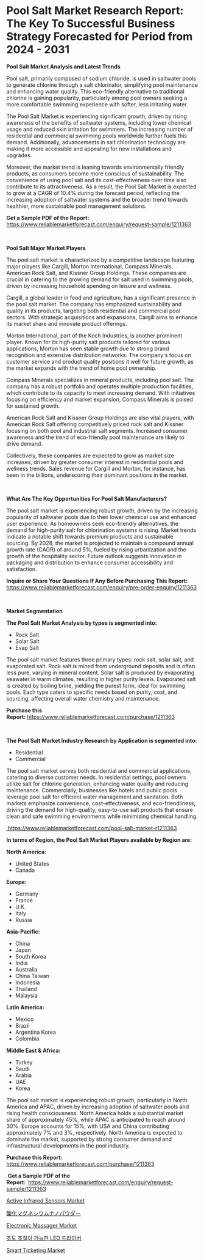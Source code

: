 <p><h1>Pool Salt Market Research Report: The Key To Successful Business Strategy Forecasted for Period from 2024 - 2031</h1></p><p><strong>Pool Salt Market Analysis and Latest Trends</strong></p>
<p><p>Pool salt, primarily composed of sodium chloride, is used in saltwater pools to generate chlorine through a salt chlorinator, simplifying pool maintenance and enhancing water quality. This eco-friendly alternative to traditional chlorine is gaining popularity, particularly among pool owners seeking a more comfortable swimming experience with softer, less irritating water.</p><p>The Pool Salt Market is experiencing significant growth, driven by rising awareness of the benefits of saltwater systems, including lower chemical usage and reduced skin irritation for swimmers. The increasing number of residential and commercial swimming pools worldwide further fuels this demand. Additionally, advancements in salt chlorination technology are making it more accessible and appealing for new installations and upgrades.</p><p>Moreover, the market trend is leaning towards environmentally friendly products, as consumers become more conscious of sustainability. The convenience of using pool salt and its cost-effectiveness over time also contribute to its attractiveness. As a result, the Pool Salt Market is expected to grow at a CAGR of 10.4% during the forecast period, reflecting the increasing adoption of saltwater systems and the broader trend towards healthier, more sustainable pool management solutions.</p></p>
<p><strong>Get a Sample PDF of the Report:&nbsp;</strong> <a href="https://www.reliablemarketforecast.com/enquiry/request-sample/1211363?utm_campaign=1102&utm_medium=2&utm_source=Github&utm_content=ia&utm_term=17122024&utm_id=pool-salt">https://www.reliablemarketforecast.com/enquiry/request-sample/1211363</a></p>
<p>&nbsp;</p>
<p><strong>Pool Salt Major Market Players</strong></p>
<p><p>The pool salt market is characterized by a competitive landscape featuring major players like Cargill, Morton International, Compass Minerals, American Rock Salt, and Kissner Group Holdings. These companies are crucial in catering to the growing demand for salt used in swimming pools, driven by increasing household spending on leisure and wellness.</p><p>Cargill, a global leader in food and agriculture, has a significant presence in the pool salt market. The company has emphasized sustainability and quality in its products, targeting both residential and commercial pool sectors. With strategic acquisitions and expansions, Cargill aims to enhance its market share and innovate product offerings.</p><p>Morton International, part of the Koch Industries, is another prominent player. Known for its high-purity salt products tailored for various applications, Morton has seen stable growth due to strong brand recognition and extensive distribution networks. The company's focus on customer service and product quality positions it well for future growth, as the market expands with the trend of home pool ownership.</p><p>Compass Minerals specializes in mineral products, including pool salt. The company has a robust portfolio and operates multiple production facilities, which contribute to its capacity to meet increasing demand. With initiatives focusing on efficiency and market expansion, Compass Minerals is poised for sustained growth.</p><p>American Rock Salt and Kissner Group Holdings are also vital players, with American Rock Salt offering competitively priced rock salt and Kissner focusing on both pool and industrial salt segments. Increased consumer awareness and the trend of eco-friendly pool maintenance are likely to drive demand.</p><p>Collectively, these companies are expected to grow as market size increases, driven by greater consumer interest in residential pools and wellness trends. Sales revenue for Cargill and Morton, for instance, has been in the billions, underscoring their dominant positions in the market.</p></p>
<p>&nbsp;</p>
<p><strong>What Are The Key Opportunities For Pool Salt Manufacturers?</strong></p>
<p><p>The pool salt market is experiencing robust growth, driven by the increasing popularity of saltwater pools due to their lower chemical use and enhanced user experience. As homeowners seek eco-friendly alternatives, the demand for high-purity salt for chlorination systems is rising. Market trends indicate a notable shift towards premium products and sustainable sourcing. By 2028, the market is projected to maintain a compound annual growth rate (CAGR) of around 5%, fueled by rising urbanization and the growth of the hospitality sector. Future outlook suggests innovation in packaging and distribution to enhance consumer accessibility and satisfaction.</p></p>
<p><strong>Inquire or Share Your Questions If Any Before Purchasing This Report:</strong> <a href="https://www.reliablemarketforecast.com/enquiry/pre-order-enquiry/1211363?utm_campaign=1102&utm_medium=2&utm_source=Github&utm_content=ia&utm_term=17122024&utm_id=pool-salt">https://www.reliablemarketforecast.com/enquiry/pre-order-enquiry/1211363</a></p>
<p>&nbsp;</p>
<p><strong>Market Segmentation</strong></p>
<p><strong>The Pool Salt Market Analysis by types is segmented into:</strong></p>
<p><ul><li>Rock Salt</li><li>Solar Salt</li><li>Evap Salt</li></ul></p>
<p><p>The pool salt market features three primary types: rock salt, solar salt, and evaporated salt. Rock salt is mined from underground deposits and is often less pure, varying in mineral content. Solar salt is produced by evaporating seawater in warm climates, resulting in higher purity levels. Evaporated salt is created by boiling brine, yielding the purest form, ideal for swimming pools. Each type caters to specific needs based on purity, cost, and sourcing, affecting overall water chemistry and maintenance.</p></p>
<p><strong>Purchase this Report:&nbsp;</strong><a href="https://www.reliablemarketforecast.com/purchase/1211363?utm_campaign=1102&utm_medium=2&utm_source=Github&utm_content=ia&utm_term=17122024&utm_id=pool-salt">https://www.reliablemarketforecast.com/purchase/1211363</a></p>
<p>&nbsp;</p>
<p><strong>The Pool Salt Market Industry Research by Application is segmented into:</strong></p>
<p><ul><li>Residential</li><li>Commercial</li></ul></p>
<p><p>The pool salt market serves both residential and commercial applications, catering to diverse customer needs. In residential settings, pool owners utilize salt for chlorine generation, enhancing water quality and reducing maintenance. Commercially, businesses like hotels and public pools leverage pool salt for efficient water management and sanitation. Both markets emphasize convenience, cost-effectiveness, and eco-friendliness, driving the demand for high-quality, easy-to-use salt products that ensure clean and safe swimming environments while minimizing chemical handling.</p></p>
<p><a href="https://www.reliablemarketforecast.com/pool-salt-market-r1211363?utm_campaign=1102&utm_medium=2&utm_source=Github&utm_content=ia&utm_term=17122024&utm_id=pool-salt">&nbsp;https://www.reliablemarketforecast.com/pool-salt-market-r1211363</a></p>
<p><strong>In terms of Region, the Pool Salt Market Players available by Region are:</strong></p>
<p>
    <p> <strong> North America: </strong>
        <ul>
            <li>United States</li>
            <li>Canada</li>
        </ul>
        </p> 
    <p> <strong> Europe: </strong>
        <ul>
            <li>Germany</li>
            <li>France</li>
            <li>U.K.</li>
            <li>Italy</li>
            <li>Russia</li>
        </ul>
        </p> 
    <p> <strong> Asia-Pacific: </strong>
        <ul>
            <li>China</li>
            <li>Japan</li>
            <li>South Korea</li>
            <li>India</li>
            <li>Australia</li>
            <li>China Taiwan</li>
            <li>Indonesia</li>
            <li>Thailand</li>
            <li>Malaysia</li>
        </ul>
        </p> 
    <p> <strong> Latin America: </strong>
        <ul>
            <li>Mexico</li>
            <li>Brazil</li>
            <li>Argentina Korea</li>
            <li>Colombia</li>
        </ul>
        </p> 
    <p> <strong> Middle East & Africa: </strong>
        <ul>
            <li>Turkey</li>
            <li>Saudi</li>
            <li>Arabia</li>
            <li>UAE</li>
            <li>Korea</li>
        </ul>
    </p>
    </p>
<p><p>The pool salt market is experiencing robust growth, particularly in North America and APAC, driven by increasing adoption of saltwater pools and rising health consciousness. North America holds a substantial market share of approximately 45%, while APAC is anticipated to reach around 30%. Europe accounts for 15%, with USA and China contributing approximately 7% and 3%, respectively. North America is expected to dominate the market, supported by strong consumer demand and infrastructural developments in the pool industry.</p></p>
<p><strong>Purchase this Report: </strong><a href="https://www.reliablemarketforecast.com/purchase/1211363?utm_campaign=1102&utm_medium=2&utm_source=Github&utm_content=ia&utm_term=17122024&utm_id=pool-salt">https://www.reliablemarketforecast.com/purchase/1211363</a></p>
<p>&nbsp;<strong>Get a Sample PDF of the Report:&nbsp;&nbsp;</strong><a href="https://www.reliablemarketforecast.com/enquiry/request-sample/1211363?utm_campaign=1102&utm_medium=2&utm_source=Github&utm_content=ia&utm_term=17122024&utm_id=pool-salt">https://www.reliablemarketforecast.com/enquiry/request-sample/1211363</a></p>
<p><strong></strong></p>
<p><p><a href="https://www.linkedin.com/pulse/a-mkt-nova-vc8zf?utm_campaign=1102&utm_medium=2&utm_source=Github&utm_content=ia&utm_term=17122024&utm_id=pool-salt">Active Infrared Sensors Market</a></p><p><a href="https://github.com/mohamedbakry57/Market-Research-Report-List-6/blob/main/913557127519.md?utm_campaign=1102&utm_medium=2&utm_source=Github&utm_content=ia&utm_term=17122024&utm_id=pool-salt">酸化マグネシウムナノパウダー</a></p><p><a href="https://www.linkedin.com/pulse/electronic-massager-market-outlook-growth-trends-13-cagr-from-cdmcf?utm_campaign=1102&utm_medium=2&utm_source=Github&utm_content=ia&utm_term=17122024&utm_id=pool-salt">Electronic Massager Market</a></p><p><a href="https://github.com/laholand/Market-Research-Report-List-6/blob/main/999581928108.md?utm_campaign=1102&utm_medium=2&utm_source=Github&utm_content=ia&utm_term=17122024&utm_id=pool-salt">조도 조절이 가능한 LED 드라이버</a></p><p><a href="https://www.linkedin.com/pulse/market-dynamics-future-trends-global-smart-ticketing-sector-9rxme?utm_campaign=1102&utm_medium=2&utm_source=Github&utm_content=ia&utm_term=17122024&utm_id=pool-salt">Smart Ticketing Market</a></p></p>